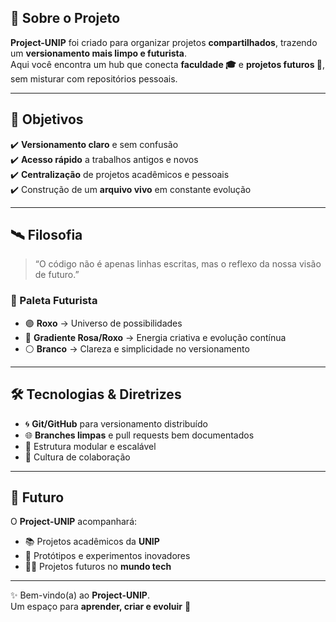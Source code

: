 ## 🚀 Sobre o Projeto  

**Project-UNIP** foi criado para organizar projetos **compartilhados**, trazendo um **versionamento mais limpo e futurista**.  
Aqui você encontra um hub que conecta **faculdade 🎓** e **projetos futuros 🔮**, sem misturar com repositórios pessoais.  

---

## 🎯 Objetivos  

✔️ **Versionamento claro** e sem confusão  
✔️ **Acesso rápido** a trabalhos antigos e novos  
✔️ **Centralização** de projetos acadêmicos e pessoais  
✔️ Construção de um **arquivo vivo** em constante evolução  

---

## 🛰️ Filosofia  

> “O código não é apenas linhas escritas, mas o reflexo da nossa visão de futuro.”  

### 🎨 Paleta Futurista  
- 🟣 **Roxo** → Universo de possibilidades  
- 💜 **Gradiente Rosa/Roxo** → Energia criativa e evolução contínua  
- ⚪ **Branco** → Clareza e simplicidade no versionamento  

---

## 🛠️ Tecnologias & Diretrizes  

- 🌀 **Git/GitHub** para versionamento distribuído  
- 🌐 **Branches limpas** e pull requests bem documentados  
- 📂 Estrutura modular e escalável  
- 🤝 Cultura de colaboração  

---

## 🔮 Futuro  

O **Project-UNIP** acompanhará:  

- 📚 Projetos acadêmicos da **UNIP**  
- 🔭 Protótipos e experimentos inovadores  
- 🧑‍💻 Projetos futuros no **mundo tech**  

---
✨ Bem-vindo(a) ao **Project-UNIP**.  
Um espaço para **aprender, criar e evoluir** 🚀  
